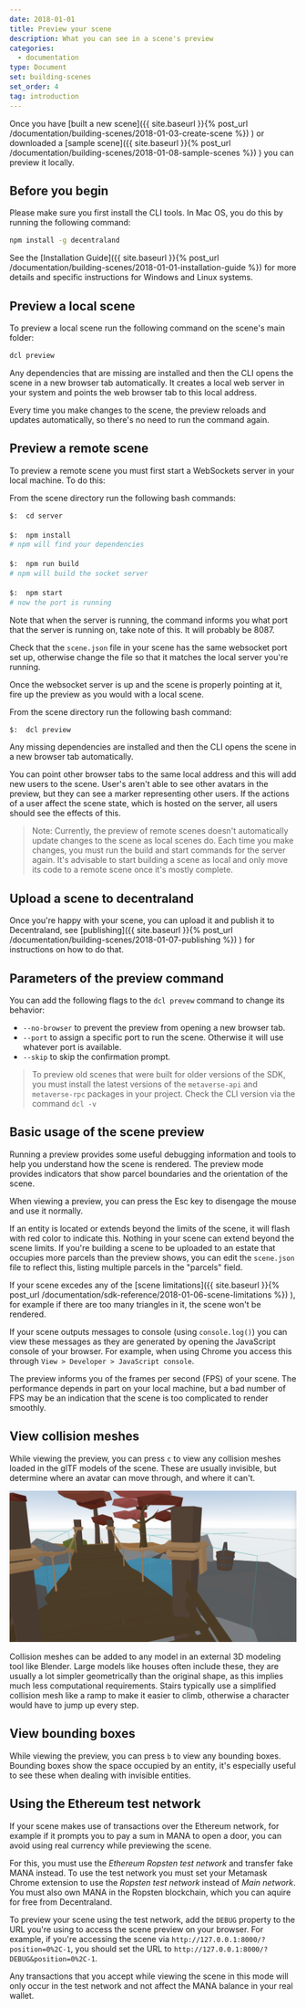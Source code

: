 ```yaml
---
date: 2018-01-01
title: Preview your scene
description: What you can see in a scene's preview
categories:
  - documentation
type: Document
set: building-scenes
set_order: 4
tag: introduction
---
```



Once you have [built a new scene]({{ site.baseurl }}{% post_url /documentation/building-scenes/2018-01-03-create-scene %}) ) or downloaded a [sample scene]({{ site.baseurl }}{% post_url /documentation/building-scenes/2018-01-08-sample-scenes %}) ) you can preview it locally.

## Before you begin

Please make sure you first install the CLI tools. In Mac OS, you do this by running the following command:

```bash
npm install -g decentraland
```

See the [Installation Guide]({{ site.baseurl }}{% post_url /documentation/building-scenes/2018-01-01-installation-guide %}) for more details and specific instructions for Windows and Linux systems.

## Preview a local scene

To preview a local scene run the following command on the scene's main folder:

```bash
dcl preview
```

Any dependencies that are missing are installed and then the CLI opens the scene in a new browser tab automatically. It creates a local web server in your system and points the web browser tab to this local address.

Every time you make changes to the scene, the preview reloads and updates automatically, so there's no need to run the command again.


## Preview a remote scene

To preview a remote scene you must first start a WebSockets server in your local machine. To do this:

From the scene directory run the following bash commands:

```bash
$:  cd server

$:  npm install
# npm will find your dependencies

$:  npm run build
# npm will build the socket server

$:  npm start
# now the port is running
```

Note that when the server is running, the command informs you what port that the server is running on, take note of this. It will probably be 8087. 

Check that the `scene.json` file in your scene has the same websocket port set up, otherwise change the file so that it matches the local server you're running. 

Once the websocket server is up and the scene is properly pointing at it, fire up the preview as you would with a local scene.

From the scene directory run the following bash command:

``` bash
$:  dcl preview
```
Any missing dependencies are installed and then the CLI opens the scene in a new browser tab automatically.

You can point other browser tabs to the same local address and this will add new users to the scene. User's aren't able to see other avatars in the preview, but they can see a marker representing other users. If the actions of a user affect the scene state, which is hosted on the server, all users should see the effects of this.

> Note: Currently, the preview of remote scenes doesn't automatically update changes to the scene as local scenes do. Each time you make changes, you must run the build and start commands for the server again. It's advisable to start building a scene as local and only move its code to a remote scene once it's mostly complete.

## Upload a scene to decentraland

Once you're happy with your scene, you can upload it and publish it to Decentraland, see [publishing]({{ site.baseurl }}{% post_url /documentation/building-scenes/2018-01-07-publishing %}) ) for instructions on how to do that.

## Parameters of the preview command


You can add the following flags to the `dcl prevew` command to change its behavior:

* `--no-browser` to prevent the preview from opening a new browser tab.
* `--port` to assign a specific port to run the scene. Otherwise it will use whatever port is available.
* `--skip` to skip the confirmation prompt.

> To preview old scenes that were built for older versions of the SDK, you must install the latest versions of the `metaverse-api` and `metaverse-rpc` packages in your project. Check the CLI version via the command `dcl -v`


## Basic usage of the scene preview

Running a preview provides some useful debugging information and tools to help you understand how the scene is rendered. The preview mode provides indicators that show parcel boundaries and the orientation of the scene.

When viewing a preview, you can press the Esc key to disengage the mouse and use it normally.

If an entity is located or extends beyond the limits of the scene, it will flash with red color to indicate this. Nothing in your scene can extend beyond the scene limits. If you're building a scene to be uploaded to an estate that occupies more parcels than the preview shows, you can edit the `scene.json` file to reflect this, listing multiple parcels in the "parcels" field.

If your scene excedes any of the [scene limitations]({{ site.baseurl }}{% post_url /documentation/sdk-reference/2018-01-06-scene-limitations %}) ), for example if there are too many triangles in it, the scene won't be rendered.

If your scene outputs messages to console (using `console.log()`) you can view these messages as they are generated by opening the JavaScript console of your browser. For example, when using Chrome you access this through `View > Developer > JavaScript console`.

The preview informs you of the frames per second (FPS) of your scene. The performance depends in part on your local machine, but a bad number of FPS may be an indication that the scene is too complicated to render smoothly.


## View collision meshes

While viewing the preview, you can press `c` to view any collision meshes loaded in the glTF models of the scene. These are usually invisible, but determine where an avatar can move through, and where it can't. 


![](/images/media/collision-meshes.png)

Collision meshes can be added to any model in an external 3D modeling tool like Blender. Large models like houses often include these, they are usually a lot simpler geometrically than the original shape, as this implies much less computational requirements. Stairs typically use a simplified collision mesh like a ramp to make it easier to climb, otherwise a character would have to jump up every step.


## View bounding boxes

While viewing the preview, you can press `b` to view any bounding boxes. Bounding boxes show the space occupied by an entity, it's especially useful to see these when dealing with invisible entities.


## Using the Ethereum test network

If your scene makes use of transactions over the Ethereum network, for example if it prompts you to pay a sum in MANA to open a door, you can avoid using real currency while previewing the scene.  

For this, you must use the _Ethereum Ropsten test network_ and transfer fake MANA instead.  To use the test network you must set your Metamask Chrome extension to use the _Ropsten test network_ instead of _Main network_. You must also own MANA in the Ropsten blockchain, which you can aquire for free from Decentraland.

To preview your scene using the test network, add the `DEBUG` property to the URL you're using to access the scene preview on your browser. For example, if you're accessing the scene via `http://127.0.0.1:8000/?position=0%2C-1`, you should set the URL to `http://127.0.0.1:8000/?DEBUG&position=0%2C-1`.

Any transactions that you accept while viewing the scene in this mode will only occur in the test network and not affect the MANA balance in your real wallet.

